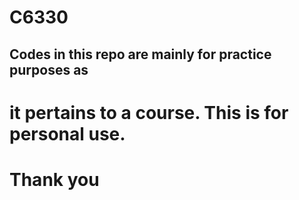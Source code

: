 # C6330
## Codes in this repo are mainly for practice purposes as 
# it pertains to a course. This is for personal use. 
# Thank you 